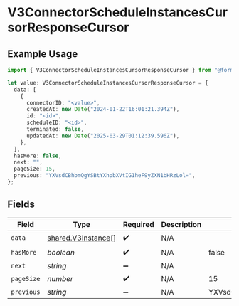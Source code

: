 # V3ConnectorScheduleInstancesCursorResponseCursor

## Example Usage

```typescript
import { V3ConnectorScheduleInstancesCursorResponseCursor } from "@formance/formance-sdk/sdk/models/shared";

let value: V3ConnectorScheduleInstancesCursorResponseCursor = {
  data: [
    {
      connectorID: "<value>",
      createdAt: new Date("2024-01-22T16:01:21.394Z"),
      id: "<id>",
      scheduleID: "<id>",
      terminated: false,
      updatedAt: new Date("2025-03-29T01:12:39.596Z"),
    },
  ],
  hasMore: false,
  next: "",
  pageSize: 15,
  previous: "YXVsdCBhbmQgYSBtYXhpbXVtIG1heF9yZXN1bHRzLol=",
};
```

## Fields

| Field                                                           | Type                                                            | Required                                                        | Description                                                     | Example                                                         |
| --------------------------------------------------------------- | --------------------------------------------------------------- | --------------------------------------------------------------- | --------------------------------------------------------------- | --------------------------------------------------------------- |
| `data`                                                          | [shared.V3Instance](../../../sdk/models/shared/v3instance.md)[] | :heavy_check_mark:                                              | N/A                                                             |                                                                 |
| `hasMore`                                                       | *boolean*                                                       | :heavy_check_mark:                                              | N/A                                                             | false                                                           |
| `next`                                                          | *string*                                                        | :heavy_minus_sign:                                              | N/A                                                             |                                                                 |
| `pageSize`                                                      | *number*                                                        | :heavy_check_mark:                                              | N/A                                                             | 15                                                              |
| `previous`                                                      | *string*                                                        | :heavy_minus_sign:                                              | N/A                                                             | YXVsdCBhbmQgYSBtYXhpbXVtIG1heF9yZXN1bHRzLol=                    |